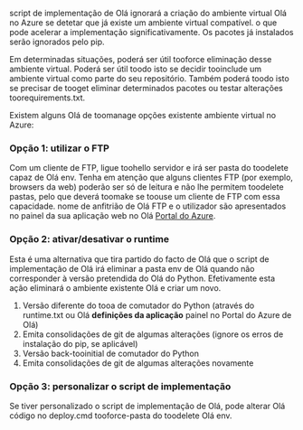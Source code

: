 script de implementação de Olá ignorará a criação do ambiente virtual Olá no Azure se detetar que já existe um ambiente virtual compatível.  o que pode acelerar a implementação significativamente.  Os pacotes já instalados serão ignorados pelo pip.

Em determinadas situações, poderá ser útil tooforce eliminação desse ambiente virtual.  Poderá ser útil toodo isto se decidir tooinclude um ambiente virtual como parte do seu repositório.  Também poderá toodo isto se precisar de tooget eliminar determinados pacotes ou testar alterações toorequirements.txt.

Existem alguns Olá de toomanage opções existente ambiente virtual no Azure:

### <a name="option-1-use-ftp"></a>Opção 1: utilizar o FTP
Com um cliente de FTP, ligue toohello servidor e irá ser pasta do toodelete capaz de Olá env.  Tenha em atenção que alguns clientes FTP (por exemplo, browsers da web) poderão ser só de leitura e não lhe permitem toodelete pastas, pelo que deverá toomake se toouse um cliente de FTP com essa capacidade.  nome de anfitrião de Olá FTP e o utilizador são apresentados no painel da sua aplicação web no Olá [Portal do Azure](https://portal.azure.com).

### <a name="option-2-toggle-runtime"></a>Opção 2: ativar/desativar o runtime
Esta é uma alternativa que tira partido do facto de Olá que o script de implementação de Olá irá eliminar a pasta env de Olá quando não corresponder à versão pretendida do Olá do Python.  Efetivamente esta ação eliminará o ambiente existente Olá e criar um novo.

1. Versão diferente do tooa de comutador do Python (através do runtime.txt ou Olá **definições da aplicação** painel no Portal do Azure de Olá)
2. Emita consolidações de git de algumas alterações (ignore os erros de instalação do pip, se aplicável)
3. Versão back-tooinitial de comutador do Python
4. Emita consolidações de git de algumas alterações novamente

### <a name="option-3-customize-deployment-script"></a>Opção 3: personalizar o script de implementação
Se tiver personalizado o script de implementação de Olá, pode alterar Olá código no deploy.cmd tooforce-pasta do toodelete Olá env.

